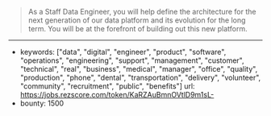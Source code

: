 >As a Staff Data Engineer, you will help define the architecture for the next generation of our data platform and its evolution for the long term. You will be at the forefront of building out this new platform.
------
- keywords: ["data", "digital", "engineer", "product", "software", "operations", "engineering", "support", "management", "customer", "technical", "real", "business", "medical", "manager", "office", "quality", "production", "phone", "dental", "transportation", "delivery", "volunteer", "community", "recruitment", "public", "benefits"]
url: https://jobs.rezscore.com/token/KaRZAuBmnOVtlD9m1sL-
- bounty: 1500
